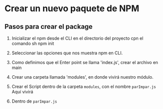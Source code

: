 # Crear un nuevo paquete de NPM

## Pasos para crear el package

1. Inicializar el npm desde el CLI en el directorio del proyecto cpn el comando
    sh
npm init

2. Seleccionar las opciones que nos muestra npm en CLI.
3. Como definimos que el Enter point se llama 'index.js', crear el archivo en main
4. Crear una carpeta llamada 'modules', en donde vivirá nuestro módulo.
5. Crear el Script dentro de la carpeta `modules`, con el nombre `parImpar.js`
    Aquí vivirá 
6. Dentro de `parImpar.js`
